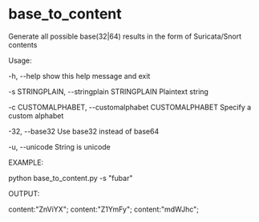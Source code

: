 # base_to_content
Generate all possible base(32|64) results in the form of Suricata/Snort contents

Usage:

  -h, --help            show this help message and exit

  -s STRINGPLAIN, --stringplain STRINGPLAIN
                        Plaintext string

  -c CUSTOMALPHABET, --customalphabet CUSTOMALPHABET
                        Specify a custom alphabet

  -32, --base32         Use base32 instead of base64

  -u, --unicode         String is unicode


EXAMPLE:

python base_to_content.py -s "fubar"

OUTPUT:

content:"ZnViYX";
content:"Z1YmFy";
content:"mdWJhc";